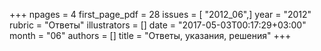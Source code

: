 +++
npages = 4
first_page_pdf = 28
issues = [ "2012_06",]
year = "2012"
rubric = "Ответы"
illustrators = []
date = "2017-05-03T00:17:29+03:00"
month = "06"
authors = []
title = "Ответы, указания, решения"
+++
